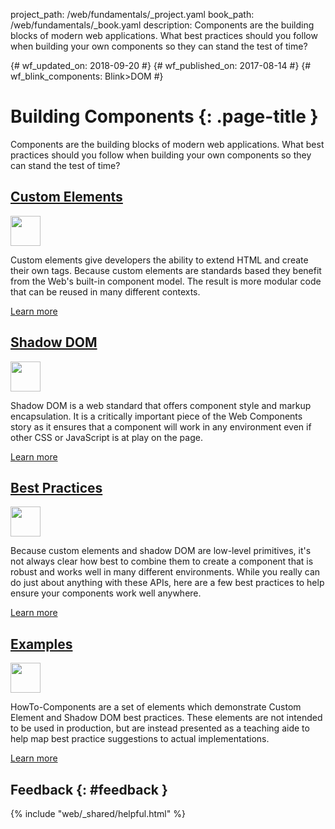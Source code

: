 project_path: /web/fundamentals/_project.yaml book_path: /web/fundamentals/_book.yaml description: Components are the building blocks of modern web applications. What best practices should you follow when building your own components so they can stand the test of time?

{# wf_updated_on: 2018-09-20 #} {# wf_published_on: 2017-08-14 #} {# wf_blink_components: Blink>DOM #}

<style>
nav.devsite-page-nav, .devsite-rating-container {display:none;}
</style>

# Building Components {: .page-title }

Components are the building blocks of modern web applications. What best practices should you follow when building your own components so they can stand the test of time?

<div class="attempt-left">
  <h2><a href="./customelements">Custom Elements</a></h2>
  <a href="./customelements">
    <img width="48" src="/web/images/md-icons/ic_code_black_24px.svg"
      class="attempt-right">
  </a>
  <p>
    Custom elements give developers the ability to extend HTML and create their
    own tags. Because custom elements are standards based they benefit from the
    Web's built-in component model. The result is more modular code that can be
    reused in many different contexts.
  </p>
  <a href="./customelements" class="button button-primary">Learn more</a>
</div>

<div class="attempt-right">
  <h2><a href="./shadowdom">Shadow DOM</a></h2>
  <a href="./shadowdom">
    <img width="48" src="/web/images/md-icons/ic_border_style_black_24px.svg"
      class="attempt-right">
  </a>
  <p>
    Shadow DOM is a web standard that offers component style and markup
    encapsulation. It is a critically important piece of the Web Components
    story as it ensures that a component will work in any environment 
    even if other CSS or JavaScript is at play on the page.
  </p>
  <a href="./shadowdom" class="button button-primary">Learn more</a>
</div>

<div style="clear:both;"></div>

<div class="attempt-left">
  <h2><a href="./best-practices">Best Practices</a></h2>
  <a href="./best-practices">
    <img width="48" src="/web/images/md-icons/ic_done_black_24px.svg"
      class="attempt-right">
  </a>
  <p>
    Because custom elements and shadow DOM are low-level primitives, it's not
    always clear how best to combine them to create a component that is robust
    and works well in many different environments. While you really can do just
    about anything with these APIs, here are a few best practices to help ensure
    your components work well anywhere.
  </p>
  <a href="./best-practices" class="button button-primary">Learn more</a>
</div>

<div class="attempt-right">
  <h2><a href="./examples/">Examples</a></h2>
  <a href="./examples/">
    <img width="48" src="/web/images/md-icons/ic_explore_black_24px.svg"
      class="attempt-right">
  </a>
  <p>
    HowTo-Components are a set of elements which demonstrate Custom Element
    and Shadow DOM best practices. These elements are not intended to be used
    in production, but are instead presented as a teaching aide to help map
    best practice suggestions to actual implementations.
  </p>
  <a href="./examples/" class="button button-primary">Learn more</a>
</div>

<div style="clear:both;"></div>

## Feedback {: #feedback }

{% include "web/_shared/helpful.html" %}